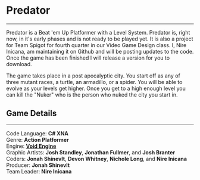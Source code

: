 
# Predator
---

Predator is a Beat 'em Up Platformer with a Level System. Predator is, right now, in it's early phases and is not ready to be played yet. It is also a project for Team Spigot for fourth quarter in our Video Game Design class. I, Nire Inicana, am maintaining it on Github and will be posting updates to the code. Once the game has been finished I will release a version for you to download.

The game takes place in a post apocalyptic city. You start off as any of three mutant races, a turtle, an armadillo, or a spider. You will be able to evolve as your levels get higher. Once you get to a high enough level you can kill the "Nuker" who is the person who nuked the city you start in.

## Game Details
---
Code Language: **C# XNA**   
Genre: **Action Platformer**   
Engine: **[Void Engine](https://github.com/TZCraft-NSR/VoidEngine)**   
Graphic Artists: **Josh Standley**, **Jonathan Fullmer**, and **Josh Branter**   
Coders: **Jonah Shinevlt**, **Devon Whitney**, **Nichole Long**, and **Nire Inicana**   
Producer: **Jonah Shinevlt**   
Team Leader: **Nire Inicana**   

